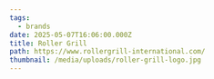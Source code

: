 ```yaml
---
tags:
  - brands
date: 2025-05-07T16:06:00.000Z
title: Roller Grill
path: https://www.rollergrill-international.com/
thumbnail: /media/uploads/roller-grill-logo.jpg
---
```

